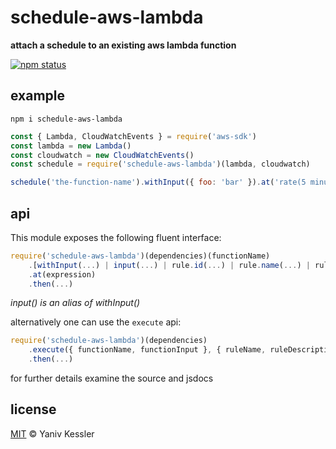 # schedule-aws-lambda

**attach a schedule to an existing aws lambda function**

[![npm status](http://img.shields.io/npm/v/schedule-aws-lambda.svg?style=flat-square)](https://www.npmjs.org/package/schedule-aws-lambda) 

## example

`npm i schedule-aws-lambda`

```js
const { Lambda, CloudWatchEvents } = require('aws-sdk')
const lambda = new Lambda()
const cloudwatch = new CloudWatchEvents()
const schedule = require('schedule-aws-lambda')(lambda, cloudwatch)

schedule('the-function-name').withInput({ foo: 'bar' }).at('rate(5 minutes)').then(console.log)
```

## api

This module exposes the following fluent interface:
```js
require('schedule-aws-lambda')(dependencies)(functionName)
    .[withInput(...) | input(...) | rule.id(...) | rule.name(...) | rule.description(...) ]
    .at(expression)
    .then(...)
```
_input() is an alias of withInput()_

alternatively one can use the `execute` api:
```js
require('schedule-aws-lambda')(dependencies)
    .execute({ functionName, functionInput }, { ruleName, ruleDescription, ruleId = ulid(), scheduleExpression })
    .then(...)
```

for further details examine the source and jsdocs

## license

[MIT](http://opensource.org/licenses/MIT) © Yaniv Kessler
